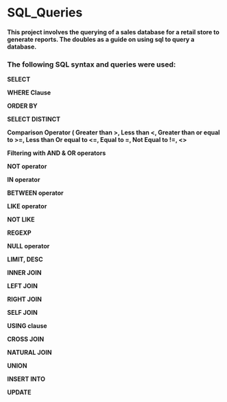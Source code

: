 # SQL_Queries

#### This project involves the querying of a sales database for a retail store to generate reports. The doubles as a guide on using sql to query a database. 

### The following SQL syntax and queries were used:

**SELECT**

**WHERE Clause**
 
**ORDER BY** 

**SELECT DISTINCT**

**Comparison Operator ( Greater than >, Less than <, Greater than or equal to >=, Less than Or equal to <=, Equal to =, Not Equal to !=, <>**

**Filtering with AND & OR operators**

**NOT operator**

**IN operator**

**BETWEEN operator**

**LIKE operator**

**NOT LIKE**

**REGEXP**

**NULL operator**

**LIMIT, DESC**

**INNER JOIN**

**LEFT JOIN**

**RIGHT JOIN**

**SELF JOIN**

**USING clause**

**CROSS JOIN**

**NATURAL JOIN**

**UNION**

**INSERT INTO**
 
**UPDATE**
>  
